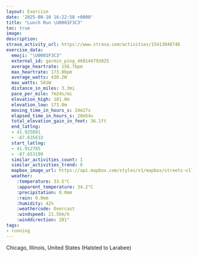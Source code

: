 ```yaml
---
layout: Exercise
date: '2025-08-10 16:22:58 +0000'
title: "Lunch Run \U0001F3C3"
toc: true
image:
description:
strava_activity_url: https://www.strava.com/activities/15413040746
exercise_data:
  emoji: "\U0001F3C3"
  external_id: garmin_ping_468144793825
  average_heartrate: 156.7bpm
  max_heartrate: 173.0bpm
  average_watts: 430.2W
  max_watts: 581W
  distance_in_miles: 3.3mi
  pace_per_mile: 7m24s/mi
  elevation_high: 181.0m
  elevation_low: 173.8m
  moving_time_in_hours_s: 24m27s
  elapsed_time_in_hours_s: 28m54s
  total_elevation_gain_in_feet: 36.1ft
  end_latlng:
  - 41.925891
  - -87.635633
  start_latlng:
  - 41.912785
  - -87.653199
  similar_activities_count: 1
  similar_activities_trend: 0
  mapbox_image_url: https://api.mapbox.com/styles/v1/mapbox/streets-v11/static/path-5+787af2-1.0(uhy~Fzk~uOCaBEw%40CeC%40y%40BU%3FcABS%3FWEmAEq%40%3FqAEq%40BwBAk%40DeCAkAG%7B%40DyFCoBCYGMYC%7D%40BEE%3Fc%40OeB%40y%40Cg%40%40oAEeADeDEsAEa%40%40_B%3FIKWCOEqAGg%40AaBE%7DALoBAwAEWEs%40%3FQF%5D%3Fc%40G%7B%40%40k%40CQBq%40D_%40E%5DFq%40G%7B%40Fa%40Mg%40AGV%7BCEw%40Gg%40e%40oBGyA%40cAYkCCiBBi%40EoCBqBA%5BuA%7DGI%3Fi%40X_An%40YL_B~%40gAf%40iBt%40WN%5BF_%40Ns%40PWJy%40NkDt%40c%40LuEl%40aAHi%40Lm%40HKDu%40LsA%5Cm%40LiBh%40%7BB%5EeAVI%3FCCAYEOo%40wAi%40cA%5Ba%40OMSISCaA%40gALYHy%40Ls%40TcAb%40_%40R%7B%40l%40YVg%40l%40%7D%40x%40_CfAsA%5CkB%5EcCNc%40IcAGiAOoBc%40e%40AQ%40WH%5BTOVOb%40E%5E%7CAIJBPHF%3F%60%40K%60%40Cd%40Bx%40RfBFzA%3F%5EIb%40%3FrBOzBi%40bBw%40xAmAhBqBTOLCHDFHb%40~ALhA%40%5EZvAAHTrBZvE%3Fj%40Er%40),pin-s-s+e5b22e(-87.65134,41.91387),pin-s-f+89ae00(-87.63345000000002,41.92601000000004)/auto/800x800?access_token=pk.eyJ1Ijoiam9zaGJlY2ttYW4iLCJhIjoiY205eWR2aDd1MWZ6djJrbXc4a3M0bWZleiJ9.XiG9OWkNcZk2QzjJbxLB4A
  weather:
    :temperature: 33.5°C
    :apparent_temperature: 34.2°C
    :precipitation: 0.0mm
    :rain: 0.0mm
    :humidity: 42%
    :weathercode: Overcast
    :windspeed: 21.5km/h
    :winddirection: 201°
tags:
- running
---
```






Chicago, Illinois, United States (Halsted to Larabee)
